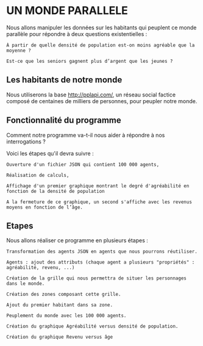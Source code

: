 # UN MONDE PARALLELE

Nous allons manipuler les données sur les habitants qui peuplent ce monde parallèle pour répondre à deux questions existentielles :

    À partir de quelle densité de population est-on moins agréable que la moyenne ?

    Est-ce que les seniors gagnent plus d’argent que les jeunes ?

## Les habitants de notre monde

Nous utiliserons la base http://pplapi.com/, un réseau social factice composé de centaines de milliers de personnes, pour peupler notre monde.

## Fonctionnalité du programme

Comment notre programme va-t-il nous aider à répondre à nos interrogations ? 

Voici les étapes qu'il devra suivre :

    Ouverture d'un fichier JSON qui contient 100 000 agents,

    Réalisation de calculs,

    Affichage d'un premier graphique montrant le degré d'agréabilité en fonction de la densité de population

    A la fermeture de ce graphique, un second s'affiche avec les revenus moyens en fonction de l’âge.

## Etapes

Nous allons réaliser ce programme en plusieurs étapes :

    Transformation des agents JSON en agents que nous pourrons réutiliser.

    Agents : ajout des attributs (chaque agent a plusieurs "propriétés" : agréabilité, revenu, ...)

    Création de la grille qui nous permettra de situer les personnages dans le monde.

    Création des zones composant cette grille.

    Ajout du premier habitant dans sa zone.

    Peuplement du monde avec les 100 000 agents.

    Création du graphique Agréabilité versus densité de population.

    Création du graphique Revenu versus âge